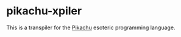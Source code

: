 # pikachu-xpiler
This is a transpiler for the [Pikachu](trove42.com/pikachu-programming-language/) esoteric programming language.
